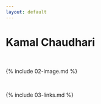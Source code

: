 ```yaml
---
layout: default
---
```

# Kamal Chaudhari

<br>

{% include 02-image.md %}

<br>

{% include 03-links.md %}

